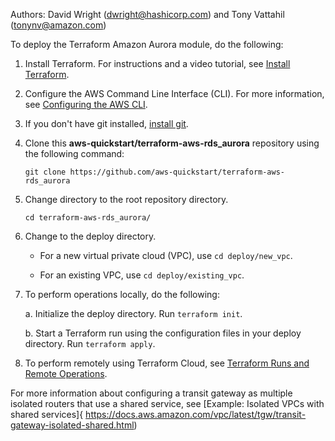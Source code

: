 Authors: David Wright (dwright@hashicorp.com) and Tony Vattahil (tonynv@amazon.com)

To deploy the Terraform Amazon Aurora module, do the following:

1. Install Terraform. For instructions and a video tutorial, see [Install Terraform](https://learn.hashicorp.com/tutorials/terraform/install-cli). 
2. Configure the AWS Command Line Interface (CLI). For more information, see [Configuring the AWS CLI](https://docs.aws.amazon.com/cli/latest/userguide/cli-chap-configure.html).
3. If you don't have git installed, [install git](https://git-scm.com/book/en/v2/Getting-Started-Installing-Git). 
4. Clone this **aws-quickstart/terraform-aws-rds_aurora** repository using the following command:

   `git clone https://github.com/aws-quickstart/terraform-aws-rds_aurora`

5. Change directory to the root repository directory.

   `cd terraform-aws-rds_aurora/`

6. Change to the deploy directory.

   - For a new virtual private cloud (VPC), use `cd deploy/new_vpc`. 

   - For an existing VPC, use `cd deploy/existing_vpc`.

7. To perform operations locally, do the following: 
   
   a. Initialize the deploy directory. Run `terraform init`.

   b. Start a Terraform run using the configuration files in your deploy directory. Run `terraform apply`.
   
8. To perform remotely using Terraform Cloud, see [Terraform Runs and Remote Operations](https://www.terraform.io/docs/cloud/run/index.html).

For more information about configuring a transit gateway as multiple isolated routers that use a shared service, see [Example: Isolated VPCs with shared services]{ https://docs.aws.amazon.com/vpc/latest/tgw/transit-gateway-isolated-shared.html)

